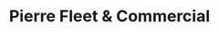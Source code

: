---
title: "Pierre Fleet & Commercial"
url: /seattle/pierre-fleet-und-commercial/
shop: Autohaus
---